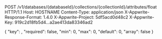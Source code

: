 POST /v1/databases/{databaseId}/collections/{collectionId}/attributes/float HTTP/1.1
Host: HOSTNAME
Content-Type: application/json
X-Appwrite-Response-Format: 1.4.0
X-Appwrite-Project: 5df5acd0d48c2
X-Appwrite-Key: 919c2d18fb5d4...a2ae413da83346ad2

{
  "key": ,
  "required": false,
  "min": 0,
  "max": 0,
  "default": 0,
  "array": false
}
